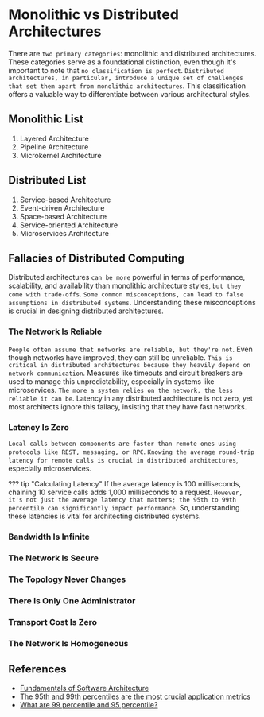 # Monolithic vs Distributed Architectures

There are `two primary categories`: monolithic and distributed architectures. These categories serve as a foundational distinction, even though it's important to note that `no classification is perfect`. `Distributed architectures, in particular, introduce a unique set of challenges that set them apart from monolithic architectures`. This classification offers a valuable way to differentiate between various architectural styles.

## Monolithic List

1. Layered Architecture
1. Pipeline Architecture
1. Microkernel Architecture

## Distributed List

1. Service-based Architecture
1. Event-driven Architecture
1. Space-based Architecture
1. Service-oriented Architecture
1. Microservices Architecture

## Fallacies of Distributed Computing

Distributed architectures `can be more` powerful in terms of performance, scalability, and availability than monolithic architecture styles, `but they come with trade-offs`. `Some common misconceptions, can lead to false assumptions in distributed systems`. Understanding these misconceptions is crucial in designing distributed architectures.

### The Network Is Reliable

`People often assume that networks are reliable, but they're not`. Even though networks have improved, they can still be unreliable. `This is critical in distributed architectures because they heavily depend on network communication`. Measures like timeouts and circuit breakers are used to manage this unpredictability, especially in systems like microservices. `The more a system relies on the network, the less reliable it can be`. Latency in any distributed architecture is not zero, yet most architects ignore this fallacy, insisting that they have fast networks.

### Latency Is Zero

`Local calls between components are faster than remote ones using protocols like REST, messaging, or RPC`. `Knowing the average round-trip latency for remote calls is crucial in distributed architectures`, especially microservices.

??? tip "Calculating Latency"
    If the average latency is 100 milliseconds, chaining 10 service calls adds 1,000 milliseconds to a request. `However, it's not just the average latency that matters; the 95th to 99th percentile can significantly impact performance`. So, understanding these latencies is vital for architecting distributed systems.

### Bandwidth Is Infinite

### The Network Is Secure

### The Topology Never Changes

### There Is Only One Administrator

### Transport Cost Is Zero

### The Network Is Homogeneous

## References

- [Fundamentals of Software Architecture](https://learning.oreilly.com/library/view/fundamentals-of-software/9781492043447/)
- [The 95th and 99th percentiles are the most crucial application metrics](https://medium.com/@vikaskumar4793/the-95th-and-99th-percentiles-are-the-most-crucial-application-metrics-33085d2d3e34)
- [What are 99 percentile and 95 percentile?](https://www.googlecloudcommunity.com/gc/Apigee/What-are-99-percentile-and-95-percentile/td-p/67052)
